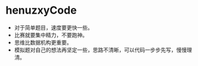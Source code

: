 # henuzxyCode

- 对于简单题目，速度要更快一些。
- 比赛就要集中精力，不要跑神。
- 思维比数据机构更重要。
- 模拟题对自己的想法再坚定一些，思路不清晰，可以代码一步步先写，慢慢理清。
